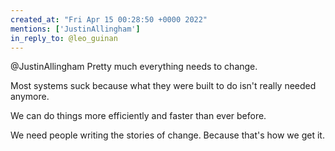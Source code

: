 ```yaml
---
created_at: "Fri Apr 15 00:28:50 +0000 2022"
mentions: ['JustinAllingham']
in_reply_to: @leo_guinan
---
```


@JustinAllingham Pretty much everything needs to change.

Most systems suck because what they were built to do isn't really needed anymore.

We can do things more efficiently and faster than ever before.

We need people writing the stories of change. Because that's how we get it.